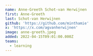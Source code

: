 ```yaml
---
name: Anne-Greeth Schot-van Herwijnen
first: Anne-Greeth
last: Schot-van Herwijnen
github: 'https://github.com/minthamie'
x: 'https://x.com/agvanherwijnen'
image: anne-greeth.jpeg
added: 2022-04-15T09:01:00.000Z
teams:
  - learning
---
```

